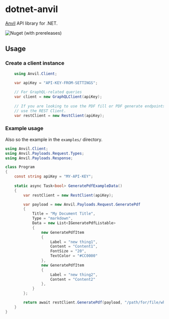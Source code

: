 # dotnet-anvil

[Anvil](https://useanvil.com/) API library for .NET.

![Nuget (with prereleases)](https://img.shields.io/nuget/vpre/Anvil)

## Usage

### Create a client instance

```cs
    using Anvil.Client;

    var apiKey = "API-KEY-FROM-SETTINGS";
    
    // For GraphQL-related queries
    var client = new GraphQLClient(apiKey);
    
    // If you are looking to use the PDF fill or PDF generate endpoints
    // use the REST Client.
    var restClient = new RestClient(apiKey);
```

### Example usage

Also so the example in the `examples/` directory.

```cs
using Anvil.Client;
using Anvil.Payloads.Request.Types;
using Anvil.Payloads.Response;

class Program
{
    const string apiKey = "MY-API-KEY";
    
    static async Task<bool> GeneratePdfExampleData()
    {
        var restClient = new RestClient(apiKey);

        var payload = new Anvil.Payloads.Request.GeneratePdf
        {
            Title = "My Document Title",
            Type = "markdown",
            Data = new List<IGeneratePdfListable>
            {
                new GeneratePdfItem
                {
                    Label = "new thing1",
                    Content = "Content1",
                    FontSize = "20",
                    TextColor = "#CC0000"
                },
                new GeneratePdfItem
                {
                    Label = "new thing2",
                    Content = "Content2"
                },
            }
        };

        return await restClient.GeneratePdf(payload, "/path/for/file/what.pdf");
    }
}
```